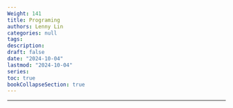 ```yaml
---
Weight: 141
title: Programing
authors: Lenny Lin
categories: null
tags: 
description: 
draft: false
date: "2024-10-04"
lastmod: "2024-10-04"
series:
toc: true
bookCollapseSection: true
---
```



<!--more-->

---




